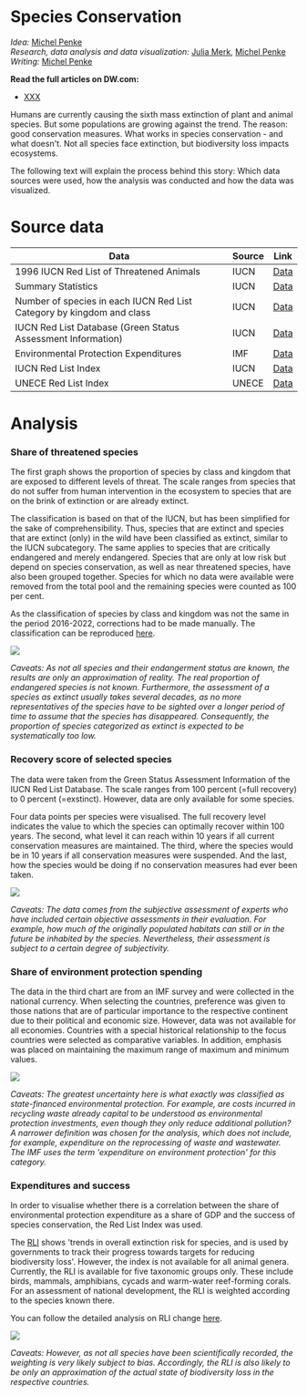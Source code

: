 
# Species Conservation

_Idea:_  [Michel Penke](https://michelpenke.de)\
_Research, data analysis and data visualization:_  [Julia Merk](https://www.linkedin.com/in/julia-merk-b61120157/?originalSubdomain=de), [Michel Penke](https://michelpenke.de)\
_Writing:_  [Michel Penke](https://michelpenke.de)

**Read the full articles on DW.com:**
- [XXX](XXX)

Humans are currently causing the sixth mass extinction of plant and animal species. But some populations are growing against the trend. The reason: good conservation measures. What works in species conservation - and what doesn't.
Not all species face extinction, but biodiversity loss impacts ecosystems. 

The following text will explain the process behind this story: Which data sources were used, how the analysis was conducted and how the data was visualized.

# Source data



| **Data** | **Source** | **Link** |
| --- | --- | --- |
| 1996 IUCN Red List of Threatened Animals | IUCN | [Data](https://portals.iucn.org/library/sites/library/files/documents/RL-1996-001.pdf) |
| Summary Statistics | IUCN | [Data](https://www.iucnredlist.org/resources/summary-statistics)|
| Number of species in each IUCN Red List Category by kingdom and class | IUCN | [Data](https://www.iucnredlist.org/statistics/)|
| IUCN Red List Database (Green Status Assessment Information) | IUCN | [Data](https://www.iucnredlist.org/)|
| Environmental Protection Expenditures | IMF | [Data](https://climatedata.imf.org/datasets/d22a6decd9b147fd9040f793082b219b/explore)|
| IUCN Red List Index | IUCN | [Data](https://www.iucnredlist.org/assessment/red-list-index)|
| UNECE Red List Index | UNECE | [Data](https://w3.unece.org/PXWeb2015/pxweb/en/STAT/STAT__92-SDG__01-sdgover/015_en_sdGoal15_r.px/table/tableViewLayout1/)|

# Analysis
### Share of threatened species

The first graph shows the proportion of species by class and kingdom that are exposed to different levels of threat. The scale ranges from species that do not suffer from human intervention in the ecosystem to species that are on the brink of extinction or are already extinct.

The classification is based on that of the IUCN, but has been simplified for the sake of comprehensibility. Thus, species that are extinct and species that are extinct (only) in the wild have been classified as extinct, similar to the IUCN subcategory. The same applies to species that are critically endangered and merely endangered. Species that are only at low risk but depend on species conservation, as well as near threatened species, have also been grouped together. Species for which no data were available were removed from the total pool and the remaining species were counted as 100 per cent.

As the classification of species by class and kingdom was not the same in the period 2016-2022, corrections had to be made manually. The classification can be reproduced [here](https://deutschewelle-my.sharepoint.com/:x:/g/personal/michel_penke_dw_com/ET0C-3R_7VBKlj4WuIIu9XcBjKxlRZWikQvF1fBE0NsZzQ?e=fnHBA8).

![](graphics/share_threatened.jpg)

_Caveats: As not all species and their endangerment status are known, the results are only an approximation of reality. The real proportion of endangered species is not known. Furthermore, the assessment of a species as extinct usually takes several decades, as no more representatives of the species have to be sighted over a longer period of time to assume that the species has disappeared. Consequently, the proportion of species categorized as extinct is expected to be systematically too low._

### Recovery score of selected species

The data were taken from the Green Status Assessment Information of the IUCN Red List Database. The scale ranges from 100 percent (=full recovery) to 0 percent (=exstinct). However, data are only available for some species.
  

Four data points per species were visualised. The full recovery level indicates the value to which the species can optimally recover within 100 years. The second, what level it can reach within 10 years if all current conservation measures are maintained. The third, where the species would be in 10 years if all conservation measures were suspended. And the last, how the species would be doing if no conservation measures had ever been taken.

![](graphics/recovery_score.jpg)

_Caveats: The data comes from the subjective assessment of experts who have included certain objective assessments in their evaluation. For example, how much of the originally populated habitats can still or in the future be inhabited by the species. Nevertheless, their assessment is subject to a certain degree of subjectivity._

### Share of environment protection spending

The data in the third chart are from an IMF survey and were collected in the national currency. When selecting the countries, preference was given to those nations that are of particular importance to the respective continent due to their political and economic size. However, data was not available for all economies. Countries with a special historical relationship to the focus countries were selected as comparative variables. In addition, emphasis was placed on maintaining the maximum range of maximum and minimum values. 

![](graphics/money_share.jpg)

_Caveats: The greatest uncertainty here is what exactly was classified as state-financed environmental protection. For example, are costs incurred in recycling waste already capital to be understood as environmental protection investments, even though they only reduce additional pollution? A narrower definition was chosen for the analysis, which does not include, for example, expenditure on the reprocessing of waste and wastewater. The IMF uses the term 'expenditure on environment protection' for this category._

### Expenditures and success

In order to visualise whether there is a correlation between the share of environmental protection expenditure as a share of GDP and the success of species conservation, the Red List Index was used.

The [RLI](https://www.iucnredlist.org/assessment/red-list-index) shows 'trends in overall extinction risk for species, and is used by governments to track their progress towards targets for reducing biodiversity loss'. However, the index is not available for all animal genera. Currently, the RLI is available for five taxonomic groups only. These include birds, mammals, amphibians, cycads and warm-water reef-forming corals. For an assessment of national development, the RLI is weighted according to the species known there.

You can follow the detailed analysis on RLI change [here](https://deutschewelle-my.sharepoint.com/:x:/g/personal/michel_penke_dw_com/ET0C-3R_7VBKlj4WuIIu9XcBjKxlRZWikQvF1fBE0NsZzQ?e=fnHBA8). 

![](graphics/money_protection.jpg)

_Caveats: However, as not all species have been scientifically recorded, the weighting is very likely subject to bias. Accordingly, the RLI is also likely to be only an approximation of the actual state of biodiversity loss in the respective countries._